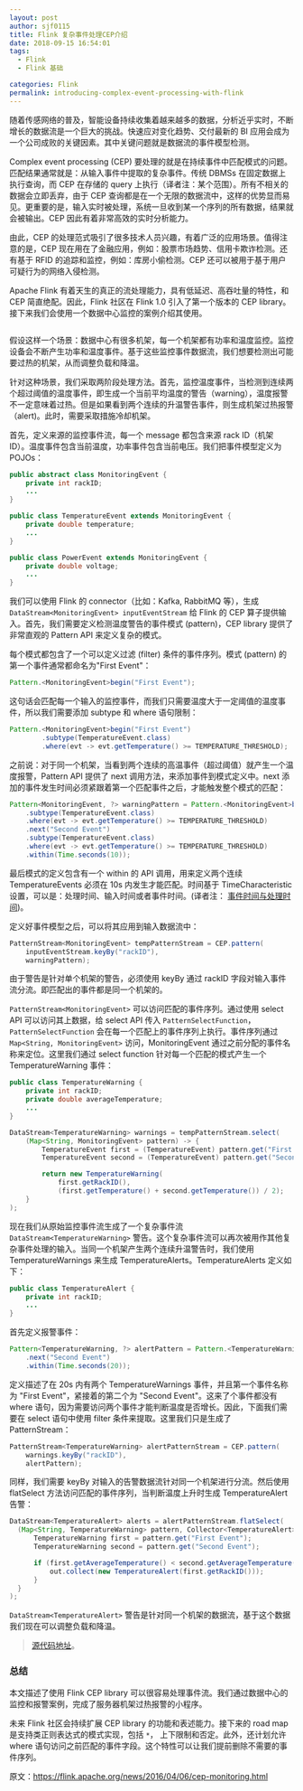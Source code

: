 ```yaml
---
layout: post
author: sjf0115
title: Flink 复杂事件处理CEP介绍
date: 2018-09-15 16:54:01
tags:
  - Flink
  - Flink 基础

categories: Flink
permalink: introducing-complex-event-processing-with-flink
---
```


随着传感网络的普及，智能设备持续收集着越来越多的数据，分析近乎实时，不断增长的数据流是一个巨大的挑战。快速应对变化趋势、交付最新的 BI 应用会成为一个公司成败的关键因素。其中关键问题就是数据流的事件模型检测。

Complex event processing (CEP) 要处理的就是在持续事件中匹配模式的问题。匹配结果通常就是：从输入事件中提取的复杂事件。传统 DBMSs 在固定数据上执行查询，而 CEP 在存储的 query 上执行（译者注：某个范围）。所有不相关的数据会立即丢弃，由于 CEP 查询都是在一个无限的数据流中，这样的优势显而易见。更重要的是，输入实时被处理，系统一旦收到某一个序列的所有数据，结果就会被输出。CEP 因此有着非常高效的实时分析能力。

由此，CEP 的处理范式吸引了很多技术人员兴趣，有着广泛的应用场景。值得注意的是，CEP 现在用在了金融应用，例如：股票市场趋势、信用卡欺诈检测。还有基于 RFID 的追踪和监控，例如：库房小偷检测。CEP 还可以被用于基于用户可疑行为的网络入侵检测。

Apache Flink 有着天生的真正的流处理能力，具有低延迟、高吞吐量的特性，和 CEP 简直绝配。因此，Flink 社区在 Flink 1.0 引入了第一个版本的 CEP library。接下来我们会使用一个数据中心监控的案例介绍其使用。

![]()

假设这样一个场景：数据中心有很多机架，每一个机架都有功率和温度监控。监控设备会不断产生功率和温度事件。基于这些监控事件数据流，我们想要检测出可能要过热的机架，从而调整负载和降温。

针对这种场景，我们采取两阶段处理方法。首先，监控温度事件，当检测到连续两个超过阈值的温度事件，即生成一个当前平均温度的警告（warning），温度报警不一定意味着过热。但是如果看到两个连续的升温警告事件，则生成机架过热报警（alert)。此时，需要采取措施冷却机架。

首先，定义来源的监控事件流，每一个 message 都包含来源 rack ID（机架 ID）。温度事件包含当前温度，功率事件包含当前电压。我们把事件模型定义为 POJOs：
```java
public abstract class MonitoringEvent {
    private int rackID;
    ...
}

public class TemperatureEvent extends MonitoringEvent {
    private double temperature;
    ...
}

public class PowerEvent extends MonitoringEvent {
    private double voltage;
    ...
}
```
我们可以使用 Flink 的 connector（比如：Kafka, RabbitMQ 等），生成 `DataStream<MonitoringEvent> inputEventStream` 给 Flink 的 CEP 算子提供输入。首先，我们需要定义检测温度警告的事件模式 (pattern)，CEP library 提供了非常直观的 Pattern API 来定义复杂的模式。

每个模式都包含了一个可以定义过滤 (filter) 条件的事件序列。模式 (pattern) 的第一个事件通常都命名为"First Event"：
```java
Pattern.<MonitoringEvent>begin("First Event");
```
这句话会匹配每一个输入的监控事件，而我们只需要温度大于一定阈值的温度事件，所以我们需要添加 subtype 和 where 语句限制：
```java
Pattern.<MonitoringEvent>begin("First Event")
        .subtype(TemperatureEvent.class)
        .where(evt -> evt.getTemperature() >= TEMPERATURE_THRESHOLD);
```
之前说：对于同一个机架，当看到两个连续的高温事件（超过阈值）就产生一个温度报警，Pattern API 提供了 next 调用方法，来添加事件到模式定义中。next 添加的事件发生时间必须紧跟着第一个匹配事件之后，才能触发整个模式的匹配：
```java
Pattern<MonitoringEvent, ?> warningPattern = Pattern.<MonitoringEvent>begin("First Event")
    .subtype(TemperatureEvent.class)
    .where(evt -> evt.getTemperature() >= TEMPERATURE_THRESHOLD)
    .next("Second Event")
    .subtype(TemperatureEvent.class)
    .where(evt -> evt.getTemperature() >= TEMPERATURE_THRESHOLD)
    .within(Time.seconds(10));
```
最后模式的定义包含有一个 within 的 API 调用，用来定义两个连续 TemperatureEvents 必须在 10s 内发生才能匹配。时间基于 TimeCharacteristic 设置，可以是：处理时间、输入时间或者事件时间。(译者注： [事件时间与处理时间](http://smartsi.club/2018/01/04/flink-stream-event-time-and-processing-time/))。

定义好事件模型之后，可以将其应用到输入数据流中：
```java
PatternStream<MonitoringEvent> tempPatternStream = CEP.pattern(
    inputEventStream.keyBy("rackID"),
    warningPattern);
```
由于警告是针对单个机架的警告，必须使用 keyBy 通过 rackID 字段对输入事件流分流。即匹配出的事件都是同一个机架的。

`PatternStream<MonitoringEvent>` 可以访问匹配的事件序列。通过使用 select API 可以访问其上数据，给 select API 传入 `PatternSelectFunction`，`PatternSelectFunction` 会在每一个匹配上的事件序列上执行。事件序列通过 `Map<String, MonitoringEvent>` 访问，MonitoringEvent 通过之前分配的事件名称来定位。这里我们通过 select function 针对每一个匹配的模式产生一个 TemperatureWarning 事件：
```java
public class TemperatureWarning {
    private int rackID;
    private double averageTemperature;
    ...
}

DataStream<TemperatureWarning> warnings = tempPatternStream.select(
    (Map<String, MonitoringEvent> pattern) -> {
        TemperatureEvent first = (TemperatureEvent) pattern.get("First Event");
        TemperatureEvent second = (TemperatureEvent) pattern.get("Second Event");

        return new TemperatureWarning(
            first.getRackID(),
            (first.getTemperature() + second.getTemperature()) / 2);
    }
);
```
现在我们从原始监控事件流生成了一个复杂事件流 `DataStream<TemperatureWarning>` 警告。这个复杂事件流可以再次被用作其他复杂事件处理的输入。当同一个机架产生两个连续升温警告时，我们使用 TemperatureWarnings 来生成 TemperatureAlerts。TemperatureAlerts 定义如下：
```java
public class TemperatureAlert {
    private int rackID;
    ...
}
```
首先定义报警事件：
```java
Pattern<TemperatureWarning, ?> alertPattern = Pattern.<TemperatureWarning>begin("First Event")
    .next("Second Event")
    .within(Time.seconds(20));
```
定义描述了在 20s 内有两个 TemperatureWarnings 事件，并且第一个事件名称为 "First Event"，紧接着的第二个为 "Second Event"。这来了个事件都没有 where 语句，因为需要访问两个事件才能判断温度是否增长。因此，下面我们需要在 select 语句中使用 filter 条件来提取。这里我们只是生成了 PatternStream：
```java
PatternStream<TemperatureWarning> alertPatternStream = CEP.pattern(
    warnings.keyBy("rackID"),
    alertPattern);
```
同样，我们需要 keyBy 对输入的告警数据流针对同一个机架进行分流。然后使用 flatSelect 方法访问匹配的事件序列，当判断温度上升时生成 TemperatureAlert 告警：
```java
DataStream<TemperatureAlert> alerts = alertPatternStream.flatSelect(
  (Map<String, TemperatureWarning> pattern, Collector<TemperatureAlert> out) -> {
      TemperatureWarning first = pattern.get("First Event");
      TemperatureWarning second = pattern.get("Second Event");

      if (first.getAverageTemperature() < second.getAverageTemperature()) {
          out.collect(new TemperatureAlert(first.getRackID()));
      }
  }
);
```
`DataStream<TemperatureAlert>` 警告是针对同一个机架的数据流，基于这个数据我们现在可以调整负载和降温。

> [源代码地址](https://github.com/tillrohrmann/cep-monitoring)。

### 总结

本文描述了使用 Flink CEP library 可以很容易处理事件流。我们通过数据中心的监控和报警案例，完成了服务器机架过热报警的小程序。

未来 Flink 社区会持续扩展 CEP library 的功能和表述能力。接下来的 road map 是支持类正则表达式的模式实现，包括 `*`， 上下限制和否定。此外，还计划允许 where 语句访问之前匹配的事件字段。这个特性可以让我们提前删除不需要的事件序列。

原文：https://flink.apache.org/news/2016/04/06/cep-monitoring.html
